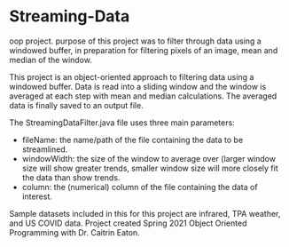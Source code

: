 # Streaming-Data
oop project. purpose of this project was to filter through data using a windowed buffer, in preparation for filtering pixels of an image, mean and median of the window. 
 
This project is an object-oriented approach to filtering data using a windowed buffer. Data is read into a sliding window and the window is averaged at each step with mean and median calculations. The averaged data is finally saved to an output file. 

The StreamingDataFilter.java file uses three main parameters: 
- fileName: the name/path of the file containing the data to be streamlined. 
- windowWidth: the size of the window to average over (larger window size will show greater trends, smaller window size will more closely fit the data than show trends.
- column: the (numerical) column of the file containing the data of interest. 

Sample datasets included in this for this project are infrared, TPA weather, and US COVID data.
Project created Spring 2021 Object Oriented Programming with Dr. Caitrin Eaton. 

